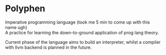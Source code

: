 # Polyphen
Imperative programming language (took me 5 min to come up with this name ugh)  
A practice for learning the down-to-ground application of prog lang theory.

Current phase of the language aims to build an interpreter,
whilst a compiler with llvm backend is planned in the future.
